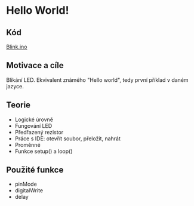 #	Hello World!

## Kód
[Blink.ino](../../../../examples/blink/blink.ino)

## Motivace a cíle

  Blikání LED. Ekvivalent známého "Hello world", tedy první příklad v daném jazyce.

## Teorie
  - Logické úrovně
  - Fungování LED
  - Předřazený rezistor
  - Práce s IDE: otevřít soubor, přeložit, nahrát
  - Proměnné
  - Funkce setup() a loop()

##	Použité funkce
  - pinMode
  - digitalWrite
  - delay
